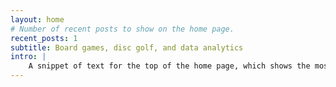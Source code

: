 ```yaml
---
layout: home
# Number of recent posts to show on the home page.
recent_posts: 1
subtitle: Board games, disc golf, and data analytics
intro: |
    A snippet of text for the top of the home page, which shows the most recent N posts (where N is defined in `_config.yml` as `recent_posts_on_homepage`).
---
```


